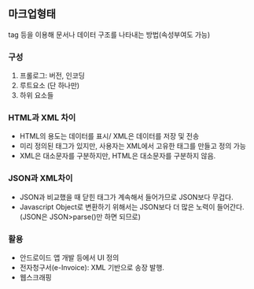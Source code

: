 ## 마크업형태 <br>
tag 등을 이용해 문서나 데이터 구조를 나타내는 방법(속성부여도 가능)<br>

### 구성 <br>
1. 프롤로그: 버전, 인코딩<br>
2. 루트요소 (단 하나만)<br>
3. 하위 요소들<br>

### HTML과 XML 차이 <br>
- HTML의 용도는 데이터를 표시/ XML은 데이터를 저장 및 전송<br>
- 미리 정의된 태그가 있지만, 사용자는 XML에서 고유한 태그를 만들고 정의 가능<br>
- XML은 대소문자를 구분하지만, HTML은 대소문자를 구분하지 않음.<br>

### JSON과 XML차이 <br>
- JSON과 비교했을 때 닫힌 태그가 계속해서 들어가므로 JSON보다 무겁다.<br>
- Javascript Object로 변환하기 위해서는 JSON보다 더 많은 노력이 들어간다.<br>
(JSON은 JSON>parse()만 하면 되므로)<br>

### 활용 <br>
- 안드로이드 앱 개발 등에서 UI 정의<br>
- 전자청구서(e-Invoice): XML 기반으로 송장 발행.<br>
- 웹스크래핑<br>

